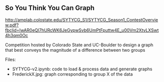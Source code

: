 ## So You Think You Can Graph

<http://amplab.colostate.edu/SYTYCG_S1/SYTYCG_Season1_ContestOverview.pdf?fbclid=IwAR0eQI7hURcWK6JeGypwSvb6UmPtFputtw4E_u00Vm2XtvLXSwt4h3qm0Oc>

Competition hosted by Colorado State and UC-Boulder to design a graph that best conveys the magnitude of a difference between two groups

Files:

- SYTYCG-v2.ipynb: code to load & process data and generate graphs
- FrederickX.jpg: graph corresponding to group X of the data